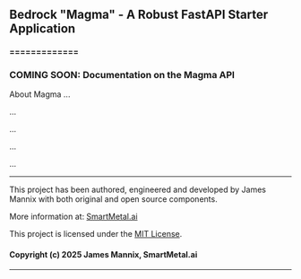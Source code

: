 
## Bedrock "Magma" - A Robust FastAPI Starter Application

#### =============

### COMING SOON: Documentation on the Magma API

About Magma ...

...

...

...

...


---------------------------------------------------------------------------

This project has been authored, engineered and developed by James Mannix with both original and open source components.

 More information at: [SmartMetal.ai](http://smartmetal.ai/ "SmartMetal.ai")

This project is licensed under the [MIT License](./LICENSE.txt).


#### Copyright (c) 2025 James Mannix, SmartMetal.ai

---------------------------------------------------------------------------

